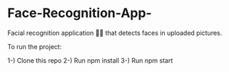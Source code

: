 # Face-Recognition-App-
Facial recognition application 👨‍💻 that detects faces in uploaded pictures.

To run the project:

1-) Clone this repo
2-) Run npm install
3-) Run npm start
